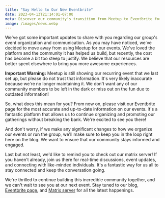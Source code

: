 ```yaml
---
title: "Say Hello to Our New Eventbrite"
date: 2023-04-13T21:14:01-07:00
meta: Discover our community's transition from Meetup to Eventbrite for event organization and updates on our matrix server for real-time discussions.
image: /images/news.webp
---
```

We've got some important updates to share with you regarding our group's event organization and communication. As you may have noticed, we've decided to move away from using Meetup for our events. We've loved the platform and the community it has helped us build, but recently, the cost has become a bit too steep to justify. We believe that our resources are better spent elsewhere to bring you more awesome experiences.

**Important Warning:** Meetup is still showing our recurring event that we last set up, but please do not trust that information. It's very likely inaccurate because we're no longer maintaining it. We don't want any of our community members to be left in the dark or miss out on the fun due to outdated information!

So, what does this mean for you? From now on, please visit our Eventbrite page for the most accurate and up-to-date information on our events. It's a fantastic platform that allows us to continue organizing and promoting our gatherings without breaking the bank. We're excited to see you there!

And don't worry, if we make any significant changes to how we organize our events or run the group, we'll make sure to keep you in the loop right here on the blog. We want to ensure that our community stays informed and engaged.

Last but not least, we'd like to remind you to check out our matrix server! If you haven't already, join us there for real-time discussions, event updates, and connecting with like-minded individuals. It's a fantastic way for us all to stay connected and keep the conversation going.

We're thrilled to continue building this incredible community together, and we can't wait to see you at our next event. Stay tuned to our blog, [Eventbrite page](https://www.eventbrite.com/e/hacknight-irl-tickets-407221439287), and [Matrix server](https://matrix.to/#/#hacknightlbc:matrix.org) for all the latest happenings.
